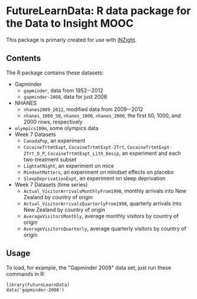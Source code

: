 # FutureLearnData: R data package for the Data to Insight MOOC

This package is primarly created for use with [iNZight](stat.auckland.ac.nz/~wild/iNZight).

## Contents

The R package contains these datasets:
- Gapminder
  - `gapminder`, data from 1952--2012
  - `gapminder-2008`, data for just 2008
- NHANES
  - `nhanes2009_2012`, modified data from 2009--2012
  - `nhanes_1000_50`, `nhanes_1000`, `nhanes_2000`, the first 50, 1000, and 2000 rows, respectively
- `olympics100m`, some olympics data
- Week 7 Datasets
  - `CanadaPop`, an experiment
  - `CocaineTrtmtExpt`, `CocaineTrtmtExpt-2Trt`, `CocaineTrtmtExpt-2Trt_D_P`, `CocaineTrtmtExpt_Lith_Desip`, an experiment and each two-treatment subset
  - `LightatNight`, an experiment on mice
  - `MindsetMatters`, an experiment on mindset effects on placebo
  - `SleepDeprivationExpt`, an experiment on sleep deprivation
- Week 7 Datasets (time series)
  - `Actual_VisitorArrivalsMonthlyFrom1998`, monthly arrivals into New Zealand by country of origin
  - `Actual_VisitorArrivalsQuarterlyFrom1998`, quarterly arrivals into New Zealand by country of origin
  - `AverageVisitorsMonthly`, average monthly visitors by country of origin
  - `AverageVisitorsQuarterly`, average quarterly visitors by country of origin

## Usage

To load, for example, the "Gapminder 2008" data set, just run these commands in R:
```{r}
library(FutureLearnData)
data('gapminder-2008')
```
